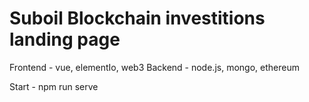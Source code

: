 # Suboil Blockchain investitions landing page

Frontend - vue, elementIo, web3
Backend - node.js, mongo, ethereum

Start - npm run serve
